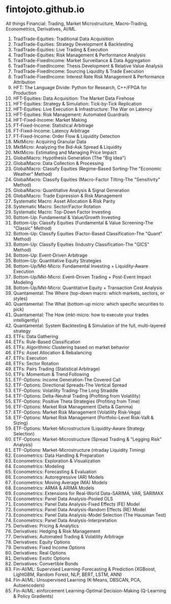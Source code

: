 # fintojoto.github.io
All things Financial: Trading, Market Microstructure, Macro-Trading, Econometrics, Derivatives, AI/ML
1. TradTrade-Equities: Traditional Data Acquisition
2. TradTrade-Equities: Strategy Development & Backtesting
3. TradTrade-Equities: Live Trading & Execution
4. TradTrade-Equities: Risk Management & Performance Analysis
5. TradTrade-FixedIncome: Market Surveillance & Data Aggregation
6. TradTrade-FixedIncome: Thesis Development & Relative Value Analysis
7. TradTrade-FixedIncome: Sourcing Liquidity & Trade Execution
8. TradTrade-FixedIncome: Interest Rate Risk Management & Performance Attribution
9. HFT: The Language Divide: Python for Research, C++/FPGA for Production
10. HFT-Equities: Data Acquisition: The Market Data Firehose
11. HFT-Equities: Strategy & Simulation: Tick-by-Tick Replication
12. HFT-Equities: Live Execution & Infrastructure: The War on Latency
13. HFT-Equities: Risk Management: Automated Guardrails
14. HFT-Fixed-Income: Market Making
15. FT-Fixed-Income: Statistical Arbitrage
16. FT-Fixed-Income: Latency Arbitrage
17. FT-Fixed-Income: Order Flow & Liquidity Detection
18. MktMicro: Acquiring Granular Data
19. MktMicro: Analyzing the Bid-Ask Spread & Liquidity
20. MktMicro: Estimating and Managing Price Impact
21. GlobalMacro: Hypothesis Generation (The "Big Idea")
22. GlobalMacro: Data Collection & Processing
23. GlobalMacro: Classify Equities (Regime-Based Sorting-The "Economic Weather" Method)
24. GlobalMacro: Classify Equities (Macro-Factor Tilting-The "Sensitivity" Method)
25. GlobalMacro: Quantitative Analysis & Signal Generation
26. GlobalMacro: Trade Expression & Risk Management
27. Systematic Macro: Asset Allocation & Risk Parity
28. Systematic Macro: Sector/Factor Rotation
29. Systematic Macro: Top-Down Factor Investing
30. Bottom-Up: Fundamental & Value/Growth Investing
31. Bottom-Up: Classify Equities (Fundamental & Value Screening-The "Classic" Method)
32. Bottom-Up: Classify Equities (Factor-Based Classification-The "Quant" Method)
33. Bottom-Up: Classify Equities (Industry Classification-The "GICS" Method)
34. Bottom-Up: Event-Driven Arbitrage
35. Bottom-Up: Quantitative Equity Strategies
36. Bottom-Up/Mkt-Micro: Fundamental Investing + Liquidity-Aware Execution
37. Bottom-Up/Mkt-Micro: Event-Driven Trading + Post-Event Impact Modeling
38. Bottom-Up/Mkt-Micro: Quantitative Equity + Transaction Cost Analysis
39. Quantamental: The Where (top-down macro: which markets, sectors, or styles)
40. Quantamental: The What (bottom-up micro: which specific securities to pick)
41. Quantamental: The How (mkt-micro: how to execute your trades intelligently)
42. Quantamental: System Backtesting & Simulation of the full, multi-layered strategy
43. ETFs: Data Gathering
44. ETFs: Rule-Based Classification
45. ETFs: Algorithmic Clustering based on market behavior
46. ETFs: Asset Allocation & Rebalancing
47. ETFs: Execution
48. ETFs: Sector Rotation
49. ETFs: Pairs Trading (Statistical Arbitrage)
50. ETFs: Momentum & Trend Following
51. ETF-Options: Income Generation-The Covered Call
52. ETF-Options: Directional Spreads-The Vertical Spread
53. ETF-Options: Volatility Trading-The Long Straddle
54. ETF-Options: Delta-Neutral Trading (Profiting from Volatility)
55. ETF-Options: Positive Theta Strategies (Profiting from Time)
56. ETF-Options: Market Risk Management (Delta & Gamma)
57. ETF-Options: Market Risk Management (Volatility Risk-Vega)
58. ETF-Options: Market Risk Management (Portfolio-Level Risk-VaR & Sizing)
59. ETF-Options: Market-Microstructure (Liquidity-Aware Strategy Selection)
60. ETF-Options: Market-Microstructure (Spread Trading & "Legging Risk" Analysis)
61. ETF-Options: Market-Microstructure (ntraday Liquidity Timing)
62. Econometrics: Data Handling & Preparation
63. Econometrics: Exploration & Visualization
64. Econometrics: Modeling
65. Econometrics: Forecasting & Evaluation
66. Econometrics: Autoregressive (AR) Models
67. Econometrics: Moving Average (MA) Models
68. Econometrics: ARMA & ARIMA Models
69. Econometrics: Extensions for Real-World Data-SARIMA, VAR, SARIMAX
70. Econometrics: Panel Data Analysis-Pooled OLS
71. Econometrics: Panel Data Analysis-Fixed Effects (FE) Model
72. Econometrics: Panel Data Analysis-Random Effects (RE) Model
73. Econometrics: Panel Data Analysis-Model Selection (The Hausman Test)
74. Econometrics: Panel Data Analysis-Interpretation
75. Derivatives: Pricing & Analytics
76. Derivatives: Hedging & Risk Management
77. Derivatives: Automated Trading & Volatility Arbitrage
78. Derivatives: Equity Options
79. Derivatives: Fixed Income Options
80. Derivatives: Real Options
81. Derivatives: Exotic Options
82. Derivatives: Convertible Bonds
83. Fin-AI/ML: Supervised Learning-Forecasting & Prediction (XGBoost, LightGBM, Random Forest, NLP, BERT, LSTM, ANN)
84. Fin-AI/ML: Unsupervised Learning (K-Means, DBSCAN, PCA, Autoencoders)
85. Fin-AI/ML: einforcement Learning-Optimal Decision-Making (Q-Learning & Policy Gradients)
